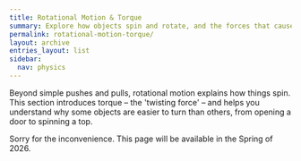 ```yaml
---
title: Rotational Motion & Torque
summary: Explore how objects spin and rotate, and the forces that cause rotational movement.
permalink: rotational-motion-torque/
layout: archive
entries_layout: list
sidebar:
  nav: physics
---
```


<p class="lead">Beyond simple pushes and pulls, rotational motion explains how things spin. This section introduces torque – the 'twisting force' – and helps you understand why some objects are easier to turn than others, from opening a door to spinning a top.</p>

<div class="notice--warning">
<p class="lead">Sorry for the inconvenience. This page will be available in the Spring of 2026.</p>
</div>